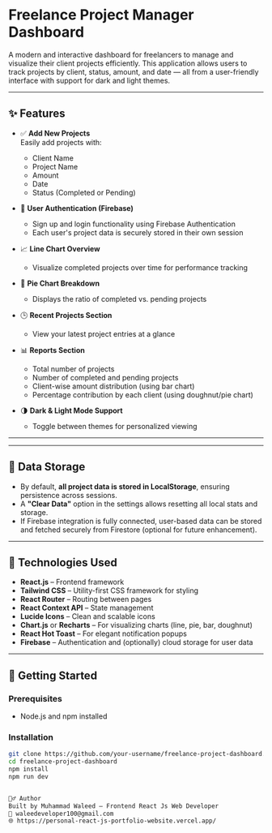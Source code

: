 # Freelance Project Manager Dashboard

A modern and interactive dashboard for freelancers to manage and visualize their client projects efficiently. This application allows users to track projects by client, status, amount, and date — all from a user-friendly interface with support for dark and light themes.

---

## ✨ Features

- ✅ **Add New Projects**  
  Easily add projects with:
  - Client Name  
  - Project Name  
  - Amount  
  - Date  
  - Status (Completed or Pending)

- 🔐 **User Authentication (Firebase)**  
  - Sign up and login functionality using Firebase Authentication  
  - Each user's project data is securely stored in their own session

- 📈 **Line Chart Overview**  
  - Visualize completed projects over time for performance tracking

- 🥧 **Pie Chart Breakdown**  
  - Displays the ratio of completed vs. pending projects

- 🕒 **Recent Projects Section**  
  - View your latest project entries at a glance

- 📊 **Reports Section**  
  - Total number of projects  
  - Number of completed and pending projects  
  - Client-wise amount distribution (using bar chart)  
  - Percentage contribution by each client (using doughnut/pie chart)

- 🌗 **Dark & Light Mode Support**  
  - Toggle between themes for personalized viewing

---


---

## 💾 Data Storage

- By default, **all project data is stored in LocalStorage**, ensuring persistence across sessions.
- A **"Clear Data"** option in the settings allows resetting all local stats and storage.
- If Firebase integration is fully connected, user-based data can be stored and fetched securely from Firestore (optional for future enhancement).

---

## 🔧 Technologies Used

- **React.js** – Frontend framework  
- **Tailwind CSS** – Utility-first CSS framework for styling  
- **React Router** – Routing between pages  
- **React Context API** – State management  
- **Lucide Icons** – Clean and scalable icons  
- **Chart.js** or **Recharts** – For visualizing charts (line, pie, bar, doughnut)  
- **React Hot Toast** – For elegant notification popups  
- **Firebase** – Authentication and (optionally) cloud storage for user data

---

## 🚀 Getting Started

### Prerequisites

- Node.js and npm installed

### Installation

```bash
git clone https://github.com/your-username/freelance-project-dashboard.git
cd freelance-project-dashboard
npm install
npm run dev


🙋‍♂️ Author
Built by Muhammad Waleed – Frontend React Js Web Developer
📧 waleedeveloper100@gmail.com
🌐 https://personal-react-js-portfolio-website.vercel.app/


